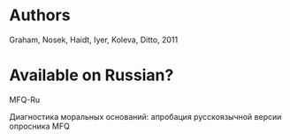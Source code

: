 #                   Authors

Graham, Nosek, Haidt, Iyer, Koleva, Ditto, 2011

#                  Available on Russian?

MFQ-Ru

Диагностика моральных оснований: апробация русскоязычной версии опросника MFQ